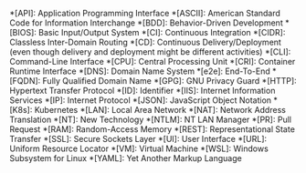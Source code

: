 <!--
SPDX-FileCopyrightText: © 2024 Siemens Healthcare GmbH
SPDX-License-Identifier: MIT
-->

*[API]: Application Programming Interface
*[ASCII]: American Standard Code for Information Interchange
*[BDD]: Behavior-Driven Development
*[BIOS]: Basic Input/Output System
*[CI]: Continuous Integration
*[CIDR]: Classless Inter-Domain Routing
*[CD]: Continuous Delivery/Deployment (even though delivery and deployment might be different activities)
*[CLI]: Command-Line Interface
*[CPU]: Central Processing Unit
*[CRI]: Container Runtime Interface
*[DNS]: Domain Name System
*[e2e]: End-To-End
*[FQDN]: Fully Qualified Domain Name
*[GPG]: GNU Privacy Guard
*[HTTP]: Hypertext Transfer Protocol
*[ID]: Identifier
*[IIS]: Internet Information Services
*[IP]: Internet Protocol
*[JSON]: JavaScript Object Notation
*[K8s]: Kubernetes
*[LAN]: Local Area Network
*[NAT]: Network Address Translation
*[NT]: New Technology
*[NTLM]: NT LAN Manager
*[PR]: Pull Request
*[RAM]: Random-Access Memory
*[REST]: Representational State Transfer
*[SSL]: Secure Sockets Layer
*[UI]: User Interface
*[URL]: Uniform Resource Locator
*[VM]: Virtual Machine
*[WSL]: Windows Subsystem for Linux
*[YAML]: Yet Another Markup Language